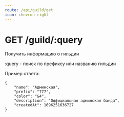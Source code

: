 ```yaml
---
route: /api/guild/get
icon: chevron-right
---
```


# GET /guild/:query
Получить информацию о гильдии

:query - поиск по префиксу или названию гильдии

Пример ответа:
```
{
    "name": "Админская",
    "prefix": "777",
    "color": "&4",
    "description": "Оффициальная админская банда",
    "createdAt": 1696251636727
}
```
